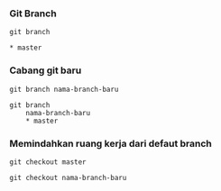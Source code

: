 ### Git Branch
```
git branch
```
```
* master
```
### Cabang git baru
```
git branch nama-branch-baru
```
```
git branch
    nama-branch-baru
    * master
```
### Memindahkan ruang kerja dari defaut branch
```
git checkout master
```
```
git checkout nama-branch-baru
```
